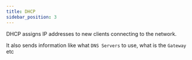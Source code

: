 ```yaml
---
title: DHCP
sidebar_position: 3
---
```


DHCP assigns IP addresses to new clients connecting to the network.

It also sends information like what `DNS Servers` to use, what is the `Gateway` etc
